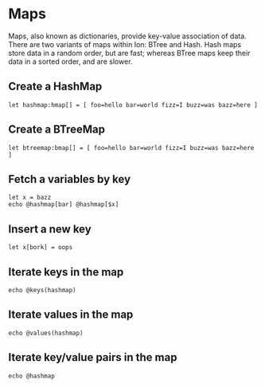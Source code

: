 # Maps

Maps, also known as dictionaries, provide key-value association of data. There are two variants of maps within Ion: BTree and Hash. Hash maps store data in a random order, but are fast; whereas BTree maps keep their data in a sorted order, and are slower.

## Create a HashMap

```
let hashmap:hmap[] = [ foo=hello bar=world fizz=I buzz=was bazz=here ]
```

## Create a BTreeMap

```
let btreemap:bmap[] = [ foo=hello bar=world fizz=I buzz=was bazz=here ]
```

## Fetch a variables by key

```
let x = bazz
echo @hashmap[bar] @hashmap[$x]
```

## Insert a new key

```
let x[bork] = oops
```

## Iterate keys in the map

```
echo @keys(hashmap)
```

## Iterate values in the map

```
echo @values(hashmap)
```

## Iterate key/value pairs in the map

```
echo @hashmap
```